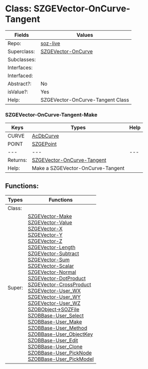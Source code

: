 
# Class:	SZGEVector-OnCurve-Tangent

| Fields | Values |
| --------- | --------- |
| Repo: | [soz-live](/repos/soz-live.html) |
| Superclass: | [SZGEVector-OnCurve](SZGEVector-OnCurve.html) |
| Subclasses: |  |
| Interfaces: |  |
| Interfaced: |  |
| Abstract?: | No |
| isValue?: | Yes |
| Help: | SZGEVector-OnCurve-Tangent Class |

### SZGEVector-OnCurve-Tangent-Make

| Keys | Types | Help |
| --------- | --------- | --------- |
| CURVE | [AcDbCurve](AcDbCurve.html) |  |
| POINT | [SZGEPoint](SZGEPoint.html) |  |
| --- | --- | --- |
| Returns: | [SZGEVector-OnCurve-Tangent](SZGEVector-OnCurve-Tangent.html) |
| Help: | Make a SZGEVector-OnCurve-Tangent |


## Functions:

| Types | Functions |
| --------- | --------- |
| Class: |  |
| Super: | [SZGEVector-Make](SZGEVector.html) <br> [SZGEVector-Value](SZGEVector.html) <br> [SZGEVector-X](SZGEVector.html) <br> [SZGEVector-Y](SZGEVector.html) <br> [SZGEVector-Z](SZGEVector.html) <br> [SZGEVector-Length](SZGEVector.html) <br> [SZGEVector-Subtract](SZGEVector.html) <br> [SZGEVector-Sum](SZGEVector.html) <br> [SZGEVector-Scalar](SZGEVector.html) <br> [SZGEVector-Normal](SZGEVector.html) <br> [SZGEVector-DotProduct](SZGEVector.html) <br> [SZGEVector-CrossProduct](SZGEVector.html) <br> [SZGEVector-User_WX](SZGEVector.html) <br> [SZGEVector-User_WY](SZGEVector.html) <br> [SZGEVector-User_WZ](SZGEVector.html) <br> [SZOBObject->SOZFile](SZOBObject.html) <br> [SZOBBase-User_Select](SZOBBase.html) <br> [SZOBBase-User_Make](SZOBBase.html) <br> [SZOBBase-User_Method](SZOBBase.html) <br> [SZOBBase-User_ObjectKey](SZOBBase.html) <br> [SZOBBase-User_Edit](SZOBBase.html) <br> [SZOBBase-User_Clone](SZOBBase.html) <br> [SZOBBase-User_PickNode](SZOBBase.html) <br> [SZOBBase-User_PickModel](SZOBBase.html) |


